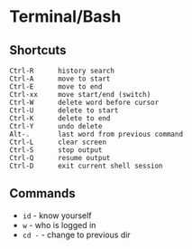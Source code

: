 Terminal/Bash
================================================================================

Shortcuts
---------

	Ctrl-R		history search
	Ctrl-A		move to start
	Ctrl-E		move to end
	Ctrl-xx		move start/end (switch)
	Ctrl-W		delete word before cursor
	Ctrl-U		delete to start
	Ctrl-K		delete to end
	Ctrl-Y		undo delete
	Alt-.		last word from previous command
	Ctrl-L		clear screen
	Ctrl-S		stop output
	Ctrl-Q		resume output
	Ctrl-D		exit current shell session

Commands
--------

- `id` - know yourself
- `w` - who is logged in
- `cd -` - change to previous dir
